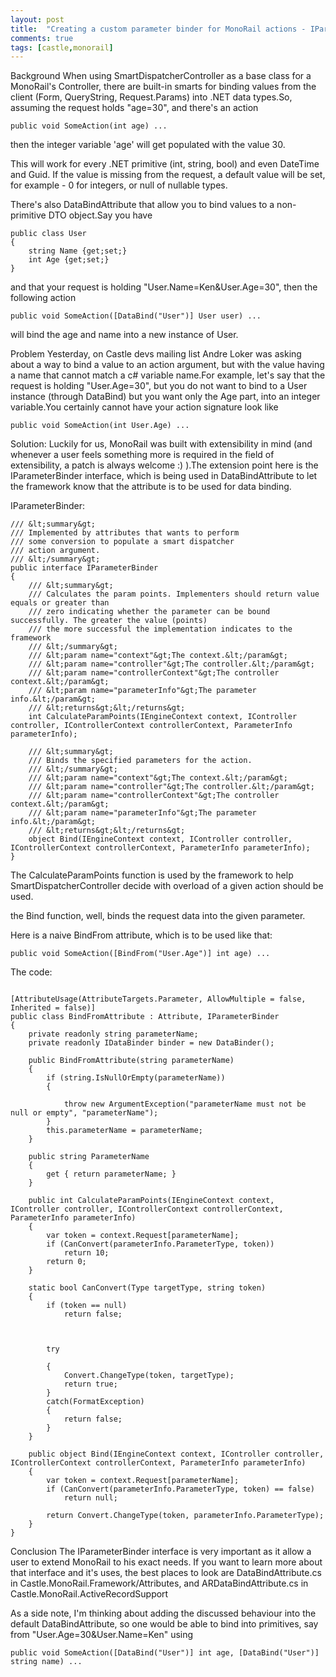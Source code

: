```yaml
---
layout: post
title:  "Creating a custom parameter binder for MonoRail actions - IParameterBinder"
comments: true
tags: [castle,monorail]
---
```


Background
When using SmartDispatcherController as a base class for a MonoRail's Controller, there are built-in smarts for binding values from the client (Form, QueryString, Request.Params) into .NET data types.So, assuming the request holds "age=30", and there's an action 

```
public void SomeAction(int age) ...
```
then the integer variable 'age' will get populated with the value 30. 



This will work for every .NET primitive (int, string, bool) and even DateTime and Guid. If the value is missing from the request, a default value will be set, for example - 0 for integers, or null of nullable types.

There's also DataBindAttribute that allow you to bind values to a non-primitive DTO object.Say you have 

```
public class User
{
    string Name {get;set;}
    int Age {get;set;}
}
```
and that your request is holding "User.Name=Ken&amp;User.Age=30", then the following action
```
public void SomeAction([DataBind("User")] User user) ...
```
will bind the age and name into a new instance of User. 




Problem
Yesterday, on Castle devs mailing list Andre Loker was asking about a way to bind a value to an action argument, but with the value having a name that cannot match a c# variable name.For example, let's say that the request is holding "User.Age=30", but you do not want to bind to a User instance (through DataBind) but you want only the Age part, into an integer variable.You certainly cannot have your action signature look like 

```
public void SomeAction(int User.Age) ...
```


Solution:
Luckily for us, MonoRail was built with extensibility in mind (and whenever a user feels something more is required in the field of extensibility, a patch is always welcome :) ).The extension point here is the IParameterBinder interface, which is being used in DataBindAttribute to let the framework know that the attribute is to be used for data binding.

IParameterBinder:

```
/// &lt;summary&gt;
/// Implemented by attributes that wants to perform 
/// some conversion to populate a smart dispatcher 
/// action argument.
/// &lt;/summary&gt;
public interface IParameterBinder
{
    /// &lt;summary&gt;
    /// Calculates the param points. Implementers should return value equals or greater than
    /// zero indicating whether the parameter can be bound successfully. The greater the value (points)
    /// the more successful the implementation indicates to the framework
    /// &lt;/summary&gt;
    /// &lt;param name="context"&gt;The context.&lt;/param&gt;
    /// &lt;param name="controller"&gt;The controller.&lt;/param&gt;
    /// &lt;param name="controllerContext"&gt;The controller context.&lt;/param&gt;
    /// &lt;param name="parameterInfo"&gt;The parameter info.&lt;/param&gt;
    /// &lt;returns&gt;&lt;/returns&gt;
    int CalculateParamPoints(IEngineContext context, IController controller, IControllerContext controllerContext, ParameterInfo parameterInfo);

    /// &lt;summary&gt;
    /// Binds the specified parameters for the action.
    /// &lt;/summary&gt;
    /// &lt;param name="context"&gt;The context.&lt;/param&gt;
    /// &lt;param name="controller"&gt;The controller.&lt;/param&gt;
    /// &lt;param name="controllerContext"&gt;The controller context.&lt;/param&gt;
    /// &lt;param name="parameterInfo"&gt;The parameter info.&lt;/param&gt;
    /// &lt;returns&gt;&lt;/returns&gt;
    object Bind(IEngineContext context, IController controller, IControllerContext controllerContext, ParameterInfo parameterInfo);
}
```



The CalculateParamPoints function is used by the framework to help SmartDispatcherController decide with overload of a given action should be used.

the Bind function, well, binds the request data into the given parameter.



Here is a naive BindFrom attribute, which is to be used like that:

```
public void SomeAction([BindFrom("User.Age")] int age) ...
```

The code:

```

[AttributeUsage(AttributeTargets.Parameter, AllowMultiple = false, Inherited = false)]
public class BindFromAttribute : Attribute, IParameterBinder
{
    private readonly string parameterName;
    private readonly IDataBinder binder = new DataBinder();

    public BindFromAttribute(string parameterName)
    {
        if (string.IsNullOrEmpty(parameterName))
        {

            throw new ArgumentException("parameterName must not be null or empty", "parameterName");
        }
        this.parameterName = parameterName;
    }

    public string ParameterName
    {
        get { return parameterName; }
    }

    public int CalculateParamPoints(IEngineContext context, IController controller, IControllerContext controllerContext, ParameterInfo parameterInfo)
    {
        var token = context.Request[parameterName];
        if (CanConvert(parameterInfo.ParameterType, token))
            return 10;
        return 0;
    }

    static bool CanConvert(Type targetType, string token)
    {
        if (token == null)
            return false;



        try

        {
            Convert.ChangeType(token, targetType);
            return true;
        }
        catch(FormatException)
        {
            return false;
        }
    }

    public object Bind(IEngineContext context, IController controller, IControllerContext controllerContext, ParameterInfo parameterInfo)
    {
        var token = context.Request[parameterName];
        if (CanConvert(parameterInfo.ParameterType, token) == false)
            return null;

        return Convert.ChangeType(token, parameterInfo.ParameterType);
    }
}

```


Conclusion
The IParameterBinder interface is very important as it allow a user to extend MonoRail to his exact needs. If you want to learn more about that interface and it's uses, the best places to look are DataBindAttribute.cs in Castle.MonoRail.Framework/Attributes, and ARDataBindAttribute.cs in Castle.MonoRail.ActiveRecordSupport



As a side note, I'm thinking about adding the discussed behaviour into the default DataBindAttribute, so one would be able to bind into primitives, say from "User.Age=30&amp;User.Name=Ken" using 

```
public void SomeAction([DataBind("User")] int age, [DataBind("User")] string name) ...
```

